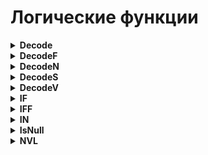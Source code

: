 # Логические функции

<details><summary><b>Decode</b></summary>
<br><b>Decode(Выражение, Значение1, Результат1 [, Значение2, Результат2]… [, Значение_по_умолчанию = «»]) </b>
<ul>
   <li> Выражение - выражение, значение которого поочередно сравнивается со значениями аргументов ЗначениеN.
   <li> ЗначениеN - выражение, величина которого сравнивается с аргументом Выражение.
   <li> РезультатN - выражение строкового типа, которое возвращается, если Выражение = ЗначениеN.
   <li> Значение_по_умолчанию - выражение строкового типа, результат которого возвращается, если Выражение не равно ни одному из ЗначениеN (если не указано, то равно «»).
</ul>
Реализует функциональность IF - THEN - ELSE, при этом результат функции имеет строковый тип. Все выражения РезультатN вычисляются до сравнения Выражения с ЗначениеN.<br><br>
</details>

<details><summary><b>DecodeF</b></summary>
<br><b>DecodeF(Выражение, Погрешность, Значение1, Результат1 [, Значение2, Результат2]… [, Значение_по_умолчанию = 0]) </b>
<ul>
   <li> Выражение - любое числовое выражение, величина которого используется для сравнения.
   <li> Погрешность - числовое выражение, погрешность сравнения.
   <li> ЗначениеN - числовое выражение, величина которого сравнивается с аргументом Выражение.
   <li> РезультатN - значение, которое возвращается, если |ЗначениеN - ВыражениеN| ⇐ Погрешность.
   <li> Значение_по_умолчанию - числовое выражение, результат которого возвращается, если ни одно ЗначениеN не равно Выражению (по умолчанию 0). 
</ul>
Реализует функциональность IF - THEN - ELSE, при этом результат функции, также как и все ее аргументы, имеют числовой тип или тип Дата/Время. Все выражения РезультатN вычисляются до сравнения Выражения с ЗначениеN. <br><br>
</details>

<details><summary><b>DecodeN</b></summary>
<br><b>DecodeN(Выражение, Значение1, Результат1 [, Значение2, Результат2]… [, Значение_по_умолчанию = 0]) </b>
<ul>
   <li> Выражение - выражение, значение которого поочередно сравнивается со значениями аргументов ЗначениеN.
   <li> ЗначениеN - выражение, величина которого сравнивается с аргументом Выражение.
   <li> РезультатN - выражение числового типа или типа Дата/Время, которое возвращается, если Выражение = ЗначениеN.
   <li> Значение_по_умолчанию - выражение числового типа или типа Дата/Время, результат которого возвращается, если Выражение не равно ни одному из ЗначениеN (если не указано, то равно 0). 
</ul>
Реализует функциональность IF - THEN - ELSE, при этом результат функции имеет числовой тип или тип Дата/Время. Все выражения РезультатN вычисляются до сравнения Выражения с ЗначениеN. <br><br>
</details>

<details><summary><b>DecodeS</b></summary>
<br><b> DecodeS(Выражение, Значение1, Результат1 [, Значение2, Результат2]… [, Значение_по_умолчанию = «»]) </b>
<ul>
   <li> Выражение - выражение, значение которого поочередно сравнивается со значениями аргументов ЗначениеN.
   <li> ЗначениеN - выражение, величина которого сравнивается с аргументом Выражение.
   <li> РезультатN - выражение строкового типа, которое возвращается, если Выражение = ЗначениеN.
   <li> Значение_по_умолчанию - выражение строкового типа, результат которого возвращается, если Выражение не равно ни одному из ЗначениеN (если не указано, то равно «»). 
</ul>
Реализует функциональность IF - THEN - ELSE, при этом результат функции имеет строковый тип. Все выражения РезультатN вычисляются до сравнения Выражения с ЗначениеN. <br><br>
</details>

<details><summary><b>DecodeV</b></summary>
<br><b>DecodeV(Выражение, Значение, Результат [, Значение, Результат]… [, Значение_по_умолчанию = Null]) </b>
<ul>
   <li> Выражение - выражение, значение которого поочередно сравнивается со значениями аргументов Значение.
   <li> Значение - выражение, величина которого сравнивается с аргументом Выражение.
   <li> Результат - выражение, которое возвращается, если Выражение = Значение.
   <li> Значение_по_умолчанию - выражение, результат которого возвращается, если Выражение не равно ни одному из Значений (если не указано, то равно Null).
</ul>
Реализует функциональность IF - THEN - ELSE. Все выражения Результат вычисляются до сравнения Выражения со Значениями <br><br>
</details>

<details><summary><b>IF</b></summary>
<br><b>IF(Условие, Значение1, Значение2) </b>
<ul>
   <li> Условие - логическое выражение;
   <li> Значение1,
   <li> Значение2 - выражения любых типов
</ul>
Возвращает Значение1, если Условие истинно или Значение2, если ложно. Результат функции имеет переменный тип.<br><br>
</details>

<details><summary><b>IFF</b></summary>
<br><b>IFF(Условие, Значение1, Значение2) </b>
<ul>
   <li> Условие - логическое выражение;
   <li> Значение1,
   <li> Значение2 - числовые выражения или выражения типа Дата/время
</ul>
Возвращает Значение1, если Условие истинно или Значение2, если ложно.<br><br>
</details>

<details><summary><b>IN</b></summary>
<br><b>IN(Значение, Элемент1, Элемент2, …, ЭлементN) </b>
<ul>
   <li> Значение - значение искомого элемента;
   <li> Элемент1,
   <li> Элемент2,
   <li> ЭлементN - значения элементов списка
</ul>
Функция возвращает значение логического типа TRUE (истина), если Значение содержится в списке, иначе результат равен FALSE (ложь). <br><br>
</details>

<details><summary><b>IsNull</b></summary>
<br><b>IsNull(Аргумент) </b>
<ul>
   <li> Аргумент - любое выражение;
</ul>
Проверяет, является ли Аргумент пустым. Возвращает логическое значение. <br><br>
</details>


<details><summary><b>NVL</b></summary>
<br><b>NVL(Выражение [, Значение_по_умолчанию = «»]) </b>
<ul>
   <li> Выражение - любое строковое или числовое выражение.
   <li>Значение_по_умолчанию - необязательный параметр, строковое или числовое выражение, значение которого возвращается, если Выражение равно Null.
</ul>
Возвращает значение Выражения, если оно не равно Null, и Значениепоумолчанию в противном случае. <br><br>
</details>